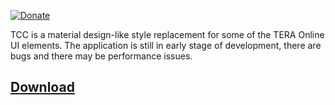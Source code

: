 
[![Donate](https://img.shields.io/badge/Donate-PayPal-blue.svg)](https://paypal.me/foglio1024)

TCC is a material design-like style replacement for some of the TERA Online UI elements.
The application is still in early stage of development, there are bugs and there may be performance issues.
## [Download](https://github.com/Foglio1024/Tera-custom-cooldowns/releases)

